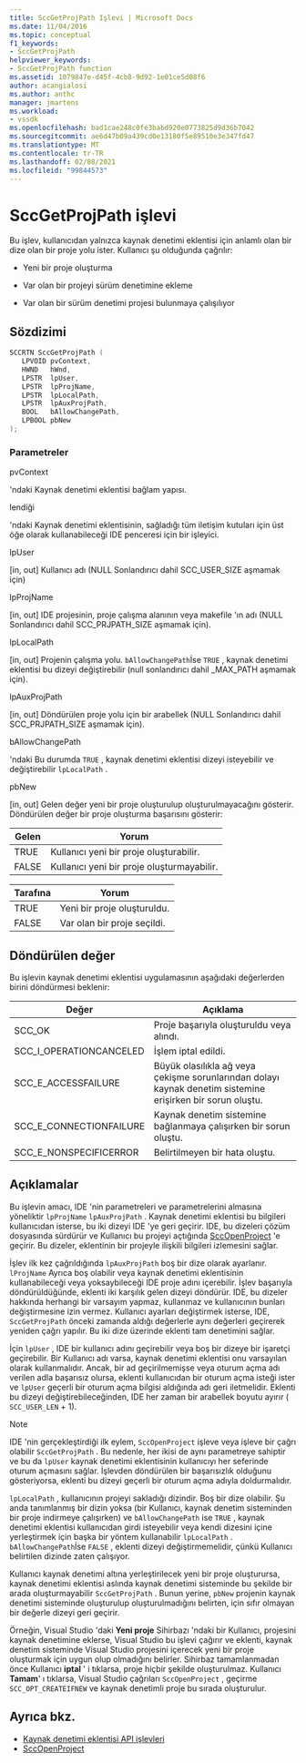 ```yaml
---
title: SccGetProjPath Işlevi | Microsoft Docs
ms.date: 11/04/2016
ms.topic: conceptual
f1_keywords:
- SccGetProjPath
helpviewer_keywords:
- SccGetProjPath function
ms.assetid: 1079847e-d45f-4cb8-9d92-1e01ce5d08f6
author: acangialosi
ms.author: anthc
manager: jmartens
ms.workload:
- vssdk
ms.openlocfilehash: bad1cae248c0fe3babd920e0773825d9d36b7042
ms.sourcegitcommit: ae6d47b09a439cd0e13180f5e89510e3e347fd47
ms.translationtype: MT
ms.contentlocale: tr-TR
ms.lasthandoff: 02/08/2021
ms.locfileid: "99844573"
---
```

# <a name="sccgetprojpath-function"></a>SccGetProjPath işlevi
Bu işlev, kullanıcıdan yalnızca kaynak denetimi eklentisi için anlamlı olan bir dize olan bir proje yolu ister. Kullanıcı şu olduğunda çağrılır:

- Yeni bir proje oluşturma

- Var olan bir projeyi sürüm denetimine ekleme

- Var olan bir sürüm denetimi projesi bulunmaya çalışılıyor

## <a name="syntax"></a>Sözdizimi

```cpp
SCCRTN SccGetProjPath (
   LPVOID pvContext,
   HWND   hWnd,
   LPSTR  lpUser,
   LPSTR  lpProjName,
   LPSTR  lpLocalPath,
   LPSTR  lpAuxProjPath,
   BOOL   bAllowChangePath,
   LPBOOL pbNew
);
```

### <a name="parameters"></a>Parametreler
 pvContext

'ndaki Kaynak denetimi eklentisi bağlam yapısı.

 lendiği

'ndaki Kaynak denetimi eklentisinin, sağladığı tüm iletişim kutuları için üst öğe olarak kullanabileceği IDE penceresi için bir işleyici.

 lpUser

[in, out] Kullanıcı adı (NULL Sonlandırıcı dahil SCC_USER_SIZE aşmamak için)

 lpProjName

[in, out] IDE projesinin, proje çalışma alanının veya makefile 'ın adı (NULL Sonlandırıcı dahil SCC_PRJPATH_SIZE aşmamak için).

 lpLocalPath

[in, out] Projenin çalışma yolu. `bAllowChangePath`İse `TRUE` , kaynak denetimi eklentisi bu dizeyi değiştirebilir (null sonlandırıcı dahil _MAX_PATH aşmamak için).

 lpAuxProjPath

[in, out] Döndürülen proje yolu için bir arabellek (NULL Sonlandırıcı dahil SCC_PRJPATH_SIZE aşmamak için).

 bAllowChangePath

'ndaki Bu durumda `TRUE` , kaynak denetimi eklentisi dizeyi isteyebilir ve değiştirebilir `lpLocalPath` .

 pbNew

[in, out] Gelen değer yeni bir proje oluşturulup oluşturulmayacağını gösterir. Döndürülen değer bir proje oluşturma başarısını gösterir:

|Gelen|Yorum|
|--------------|--------------------|
|TRUE|Kullanıcı yeni bir proje oluşturabilir.|
|FALSE|Kullanıcı yeni bir proje oluşturmayabilir.|

|Tarafına|Yorum|
|--------------|--------------------|
|TRUE|Yeni bir proje oluşturuldu.|
|FALSE|Var olan bir proje seçildi.|

## <a name="return-value"></a>Döndürülen değer
 Bu işlevin kaynak denetimi eklentisi uygulamasının aşağıdaki değerlerden birini döndürmesi beklenir:

|Değer|Açıklama|
|-----------|-----------------|
|SCC_OK|Proje başarıyla oluşturuldu veya alındı.|
|SCC_I_OPERATIONCANCELED|İşlem iptal edildi.|
|SCC_E_ACCESSFAILURE|Büyük olasılıkla ağ veya çekişme sorunlarından dolayı kaynak denetim sistemine erişirken bir sorun oluştu.|
|SCC_E_CONNECTIONFAILURE|Kaynak denetim sistemine bağlanmaya çalışırken bir sorun oluştu.|
|SCC_E_NONSPECIFICERROR|Belirtilmeyen bir hata oluştu.|

## <a name="remarks"></a>Açıklamalar
 Bu işlevin amacı, IDE 'nin parametreleri ve parametrelerini almasına yöneliktir `lpProjName` `lpAuxProjPath` . Kaynak denetimi eklentisi bu bilgileri kullanıcıdan isterse, bu iki dizeyi IDE 'ye geri geçirir. IDE, bu dizeleri çözüm dosyasında sürdürür ve Kullanıcı bu projeyi açtığında [SccOpenProject](../extensibility/sccopenproject-function.md) 'e geçirir. Bu dizeler, eklentinin bir projeyle ilişkili bilgileri izlemesini sağlar.

 İşlev ilk kez çağrıldığında `lpAuxProjPath` boş bir dize olarak ayarlanır. `lProjName` Ayrıca boş olabilir veya kaynak denetimi eklentisinin kullanabileceği veya yoksaybileceği IDE proje adını içerebilir. İşlev başarıyla döndürüldüğünde, eklenti iki karşılık gelen dizeyi döndürür. IDE, bu dizeler hakkında herhangi bir varsayım yapmaz, kullanmaz ve kullanıcının bunları değiştirmesine izin vermez. Kullanıcı ayarları değiştirmek isterse, IDE, `SccGetProjPath` önceki zamanda aldığı değerlerle aynı değerleri geçirerek yeniden çağrı yapılır. Bu iki dize üzerinde eklenti tam denetimini sağlar.

 İçin `lpUser` , IDE bir kullanıcı adını geçirebilir veya boş bir dizeye bir işaretçi geçirebilir. Bir Kullanıcı adı varsa, kaynak denetimi eklentisi onu varsayılan olarak kullanmalıdır. Ancak, bir ad geçirilmemişse veya oturum açma adı verilen adla başarısız olursa, eklenti kullanıcıdan bir oturum açma isteği ister ve `lpUser` geçerli bir oturum açma bilgisi aldığında adı geri iletmelidir. Eklenti bu dizeyi değiştirebileceğinden, IDE her zaman bir arabellek boyutu ayırır ( `SCC_USER_LEN` + 1).

> [!NOTE]
> IDE 'nin gerçekleştirdiği ilk eylem, `SccOpenProject` işleve veya işleve bir çağrı olabilir `SccGetProjPath` . Bu nedenle, her ikisi de aynı parametreye sahiptir ve bu da `lpUser` kaynak denetimi eklentisinin kullanıcıyı her seferinde oturum açmasını sağlar. İşlevden döndürülen bir başarısızlık olduğunu gösteriyorsa, eklenti bu dizeyi geçerli bir oturum açma adıyla doldurmalıdır.

 `lpLocalPath` , kullanıcının projeyi sakladığı dizindir. Boş bir dize olabilir. Şu anda tanımlanmış bir dizin yoksa (bir Kullanıcı, kaynak denetim sisteminden bir proje indirmeye çalışırken) ve `bAllowChangePath` ise `TRUE` , kaynak denetimi eklentisi kullanıcıdan girdi isteyebilir veya kendi dizesini içine yerleştirmek için başka bir yöntem kullanabilir `lpLocalPath` . `bAllowChangePath`İse `FALSE` , eklenti dizeyi değiştirmemelidir, çünkü Kullanıcı belirtilen dizinde zaten çalışıyor.

 Kullanıcı kaynak denetimi altına yerleştirilecek yeni bir proje oluşturursa, kaynak denetimi eklentisi aslında kaynak denetimi sisteminde bu şekilde bir arada oluşturmayabilir `SccGetProjPath` . Bunun yerine, `pbNew` projenin kaynak denetimi sisteminde oluşturulup oluşturulmadığını belirten, için sıfır olmayan bir değerle dizeyi geri geçirir.

 Örneğin, Visual Studio 'daki **Yeni proje** Sihirbazı 'ndaki bir Kullanıcı, projesini kaynak denetimine eklerse, Visual Studio bu işlevi çağırır ve eklenti, kaynak denetim sisteminde Visual Studio projesini içerecek yeni bir proje oluşturmak için uygun olup olmadığını belirler. Sihirbaz tamamlanmadan önce Kullanıcı **iptal** ' i tıklarsa, proje hiçbir şekilde oluşturulmaz. Kullanıcı **Tamam**' ı tıklarsa, Visual Studio çağrıları `SccOpenProject` , geçirme `SCC_OPT_CREATEIFNEW` ve kaynak denetimli proje bu sırada oluşturulur.

## <a name="see-also"></a>Ayrıca bkz.
- [Kaynak denetimi eklentisi API işlevleri](../extensibility/source-control-plug-in-api-functions.md)
- [SccOpenProject](../extensibility/sccopenproject-function.md)
